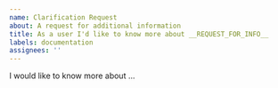 ```yaml
---
name: Clarification Request
about: A request for additional information
title: As a user I'd like to know more about __REQUEST_FOR_INFO__
labels: documentation
assignees: ''
---
```


<!--

  There are times where the answer for something simply isn't written down somewhere before, or that what's written
  down is not clear.

  For those times we have this issue exists to convey that we're looking for something that we can't find.

  Try and have a look in the project documentation before requesting clarification. These requests ultimately result
  in additional documentation, so if the question has been asked before it's probably in there somewhere.
-->

I would like to know more about ...
